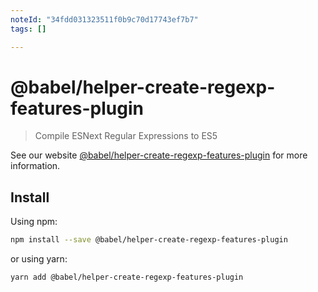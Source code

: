 ```yaml
---
noteId: "34fdd031323511f0b9c70d17743ef7b7"
tags: []

---
```


# @babel/helper-create-regexp-features-plugin

> Compile ESNext Regular Expressions to ES5

See our website [@babel/helper-create-regexp-features-plugin](https://babeljs.io/docs/babel-helper-create-regexp-features-plugin) for more information.

## Install

Using npm:

```sh
npm install --save @babel/helper-create-regexp-features-plugin
```

or using yarn:

```sh
yarn add @babel/helper-create-regexp-features-plugin
```
